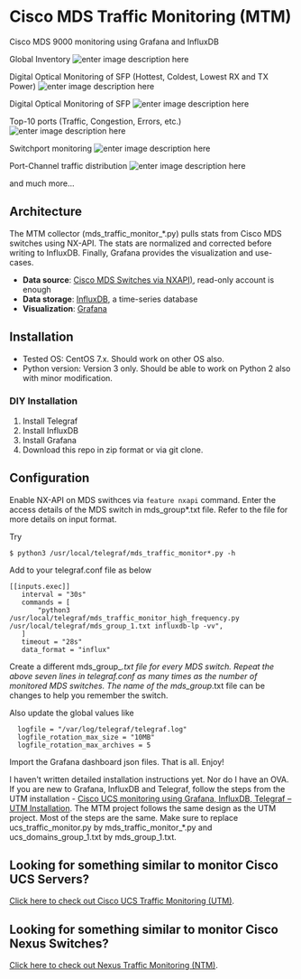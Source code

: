 # Cisco MDS Traffic Monitoring (MTM)
Cisco MDS 9000 monitoring using Grafana and InfluxDB

Global Inventory
![enter image description here](https://www.since2k7.com/wp-content/uploads/2021/01/mtm-inventory-over-time.png)

Digital Optical Monitoring of SFP (Hottest, Coldest, Lowest RX and TX Power)
![enter image description here](https://www.since2k7.com/wp-content/uploads/2021/01/mtm-dom-top-10.png)

Digital Optical Monitoring of SFP
![enter image description here](https://www.since2k7.com/wp-content/uploads/2021/01/mtm-dom.png)

Top-10 ports (Traffic, Congestion, Errors, etc.)
![enter image description here](https://www.since2k7.com/wp-content/uploads/2021/01/mtm-top-10-ports.png)

Switchport monitoring 
![enter image description here](https://www.since2k7.com/wp-content/uploads/2021/01/mtm-switchport-stats.png)

Port-Channel traffic distribution
![enter image description here](https://www.since2k7.com/wp-content/uploads/2021/01/mtm-pc-traffic-utilization.png)

and much more...

## Architecture
The MTM collector (mds_traffic_monitor_*.py) pulls stats from Cisco MDS switches using NX-API. The stats are normalized and corrected before writing to InfluxDB. Finally, Grafana provides the visualization and use-cases.

- **Data source**: [Cisco MDS Switches via NXAPI)](https://developer.cisco.com/docs/mds-9000-nx-api-reference/), read-only account is enough
- **Data storage**: [InfluxDB](https://github.com/influxdata/influxdb), a time-series database
- **Visualization**: [Grafana](https://github.com/grafana/grafana)

## Installation
- Tested OS: CentOS 7.x. Should work on other OS also.
- Python version: Version 3 only. Should be able to work on Python 2 also with minor modification.

### DIY Installation
1. Install Telegraf
1. Install InfluxDB
1. Install Grafana
1. Download this repo in zip format or via git clone.

## Configuration

Enable NX-API on MDS swithces via ```feature nxapi``` command.
Enter the access details of the MDS switch in mds_group*.txt file. Refer to the file for more details on input format.

Try 
```shell
$ python3 /usr/local/telegraf/mds_traffic_monitor*.py -h
```

Add to your telegraf.conf file as below

```
[[inputs.exec]]
   interval = "30s"
   commands = [
       "python3 /usr/local/telegraf/mds_traffic_monitor_high_frequency.py /usr/local/telegraf/mds_group_1.txt influxdb-lp -vv",
   ]
   timeout = "28s"
   data_format = "influx"
```

Create a different mds_group_*.txt file for every MDS switch. Repeat the above seven lines in telegraf.conf as many times as the number of monitored MDS switches. The name of the mds_group*.txt file can be changes to help you remember the switch.

Also update the global values like

```shell
  logfile = "/var/log/telegraf/telegraf.log"
  logfile_rotation_max_size = "10MB"
  logfile_rotation_max_archives = 5
```

Import the Grafana dashboard json files. That is all. Enjoy!

I haven't written detailed installation instructions yet. Nor do I have an OVA. If you are new to Grafana, InfluxDB and Telegraf, follow the steps from the UTM installation - [Cisco UCS monitoring using Grafana, InfluxDB, Telegraf – UTM Installation](https://www.since2k7.com/blog/2020/02/29/cisco-ucs-monitoring-using-grafana-influxdb-telegraf-utm-installation/). The MTM project follows the same design as the UTM project. Most of the steps are the same. Make sure to replace ucs_traffic_monitor.py by mds_traffic_monitor_*.py and ucs_domains_group_1.txt by mds_group_1.txt.

## Looking for something similar to monitor Cisco UCS Servers?
[Click here to check out Cisco UCS Traffic Monitoring (UTM)](https://github.com/paregupt/ucs_traffic_monitor).

## Looking for something similar to monitor Cisco Nexus Switches?
[Click here to check out Nexus Traffic Monitoring (NTM)](https://github.com/paregupt/nexus_traffic_monitor/).
